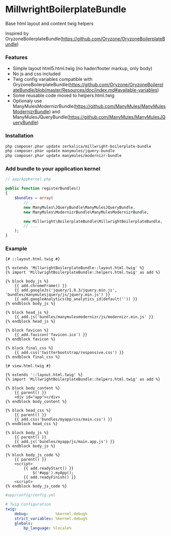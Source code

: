 MillwrightBoilerplateBundle
=============================

Base html layout and content twig helpers

Inspired by OryzoneBoilerplateBundle(https://github.com/Oryzone/OryzoneBoilerplateBundle)

### Features

* Simple layout html5.html.twig (no hader/footer markup, only body)
* No js and css included
* Twig config variables compatible with OryzoneBoilerplateBundle(https://github.com/Oryzone/OryzoneBoilerplateBundle/blob/master/Resources/doc/index.md#available-variables)
* Some reusable code moved to helpers.html.twig
* Optionaly use ManyMulesModernizrBundle(https://github.com/ManyMules/ManyMulesModernizrBundle) and ManyMulesJQueryBundle(https://github.com/ManyMules/ManyMulesJQueryBundle)

### Installation

``` bash
php composer.phar update zerkalica/millwright-boilerplate-bundle
php composer.phar update manymules/jquery-bundle
php composer.phar update manymules/modernizr-bundle
```

### Add bundle to your application kernel

``` php
// app/AppKernel.php

public function registerBundles()
{
    $bundles = array(
        // ...
        new ManyMules\JQueryBundle\ManyMulesJQueryBundle,
        new ManyMules\ModernizrBundle\ManyMulesModernizrBundle,

        new Millwright\BoilerplateBundle\MillwrightBoilerplateBundle,
        // ...
    );
}
```

### Example


```jinjia
{# ::layout.html.twig #}

{% extends 'MillwrightBoilerplateBundle::layout.html.twig' %}
{% import 'MillwrightBoilerplateBundle::helpers.html.twig' as add %}

{% block body_js %}
    {{ add.chromeFrame() }}
    {{ add.googleJs('jquery/1.8.3/jquery.min.js', 'bundles/manymulesjquery/js/jquery.min.js') }}
    {{ add.googleAnalytics(bp_analytics_id|default('')) }}
{% endblock body_js %}

{% block head_js %}
    {{ add.js('bundles/manymulesmodernizr/js/modernizr.min.js' }}
{% endblock head_js %}

{% block favicon %}
    {{ add.favicon('favicon.ico') }}
{% endblock favicon %}

{% block final_css %}
    {{ add.css('twitterbootstrap/responsive.css') }}
{% endblock final_css %}
```

```jinjia
{# view.html.twig #}

{% extends '::layout.html.twig' %}
{% import 'MillwrightBoilerplateBundle::helpers.html.twig' as add %}

{% block body_content %}
    {{ parent() }}
    <div id="app"></div>
{% endblock body_content %}

{% block head_css %}
    {{ parent() }}
    {{ add.css('bundles/myapp/css/main.css') }}
{% endblock head_css %}

{% block body_js %}
    {{ parent() }}
    {{ add.js('bundles/myapp/js/main.app.js') }}
{% endblock body_js %}

{% block body_js_code %}
    {{ parent() }}
    <script>
        {{ add.readyStart() }}
            $('#app').myApp();
        {{ add.readyFinish() }}
    <script>
{% endblock body_js_code %}
```

```yaml
#app/config/config.yml

# Twig Configuration
twig:
    debug:            %kernel.debug%
    strict_variables: %kernel.debug%
    globals:
        bp_language: %locale%
```
